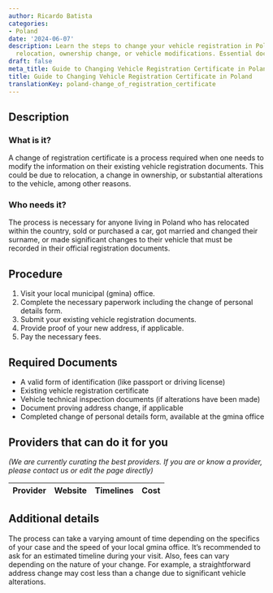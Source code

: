 ```yaml
---
author: Ricardo Batista
categories:
- Poland
date: '2024-06-07'
description: Learn the steps to change your vehicle registration in Poland due to
  relocation, ownership change, or vehicle modifications. Essential documents included.
draft: false
meta_title: Guide to Changing Vehicle Registration Certificate in Poland
title: Guide to Changing Vehicle Registration Certificate in Poland
translationKey: poland-change_of_registration_certificate
---
```


## Description
### What is it?
A change of registration certificate is a process required when one needs to modify the information on their existing vehicle registration documents. This could be due to relocation, a change in ownership, or substantial alterations to the vehicle, among other reasons.

### Who needs it?
The process is necessary for anyone living in Poland who has relocated within the country, sold or purchased a car, got married and changed their surname, or made significant changes to their vehicle that must be recorded in their official registration documents.

## Procedure
1. Visit your local municipal (gmina) office. 
2. Complete the necessary paperwork including the change of personal details form. 
3. Submit your existing vehicle registration documents. 
4. Provide proof of your new address, if applicable. 
5. Pay the necessary fees.

## Required Documents
- A valid form of identification (like passport or driving license)
- Existing vehicle registration certificate
- Vehicle technical inspection documents (if alterations have been made)
- Document proving address change, if applicable
- Completed change of personal details form, available at the gmina office

## Providers that can do it for you

_(We are currently curating the best providers. If you are or know a provider, please contact us or edit the page directly)_

| Provider        |     Website     |     Timelines    |       Cost      |
| --------------- | --------------- |  :-------------: | :-------------: |

## Additional details
The process can take a varying amount of time depending on the specifics of your case and the speed of your local gmina office. It’s recommended to ask for an estimated timeline during your visit. Also, fees can vary depending on the nature of your change. For example, a straightforward address change may cost less than a change due to significant vehicle alterations.
